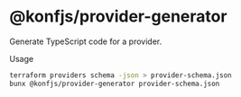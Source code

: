 # @konfjs/provider-generator

Generate TypeScript code for a provider.

Usage

```sh
terraform providers schema -json > provider-schema.json
bunx @konfjs/provider-generator provider-schema.json
```

